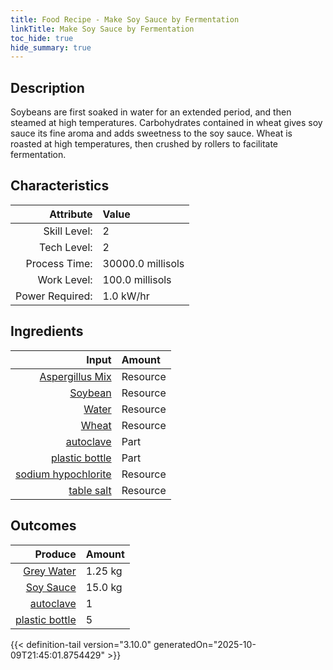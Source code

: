```yaml
---
title: Food Recipe - Make Soy Sauce by Fermentation
linkTitle: Make Soy Sauce by Fermentation
toc_hide: true
hide_summary: true
---
```

<!-- This is generated by the MarsSim HelpGenertor, do not edit. -->

## Description
Soybeans are first soaked in water for an extended period, and then steamed at high temperatures.&#10;&#9;&#9;Carbohydrates contained in wheat gives soy sauce its fine aroma and adds sweetness to the soy sauce.&#10;&#9;&#9;Wheat is roasted at high temperatures, then crushed by rollers to facilitate fermentation.

## Characteristics

| Attribute      | Value |
|--------:|:------|
|Skill Level:|2|
|Tech Level:|2|
|Process Time:|30000.0 millisols|
|Work Level:|100.0 millisols|
|Power Required:|1.0 kW/hr|

## Ingredients

| Input      | Amount |
|--------:|:------|
|[Aspergillus Mix](/docs/definitions/resource/aspergillus-mix)|Resource|0.0057 kg|
|[Soybean](/docs/definitions/resource/soybean)|Resource|5.0 kg|
|[Water](/docs/definitions/resource/water)|Resource|11.25 kg|
|[Wheat](/docs/definitions/resource/wheat)|Resource|1.0 kg|
|[autoclave](/docs/definitions/part/autoclave)|Part|1|
|[plastic bottle](/docs/definitions/part/plastic-bottle)|Part|5|
|[sodium hypochlorite](/docs/definitions/resource/sodium-hypochlorite)|Resource|0.003 kg|
|[table salt](/docs/definitions/resource/table-salt)|Resource|0.1 kg|

## Outcomes


| Produce      | Amount |
|--------:|:------|
|[Grey Water](/docs/definitions/resource/grey-water)|1.25 kg|
|[Soy Sauce](/docs/definitions/resource/soy-sauce)|15.0 kg|
|[autoclave](/docs/definitions/part/autoclave)|1|
|[plastic bottle](/docs/definitions/part/plastic-bottle)|5|



{{< definition-tail version="3.10.0" generatedOn="2025-10-09T21:45:01.8754429" >}}



